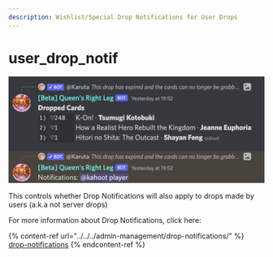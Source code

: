 ```yaml
---
description: Wishlist/Special Drop Notifications for User Drops
---
```


# user\_drop\_notif

![Example of a Drop Notification](<../../../.gitbook/assets/image (19) (1).png>)

This controls whether Drop Notifications will also apply to drops made by users (a.k.a not server drops)

For more information about Drop Notifications, click here:

{% content-ref url="../../../admin-management/drop-notifications/" %}
[drop-notifications](../../../admin-management/drop-notifications/)
{% endcontent-ref %}
